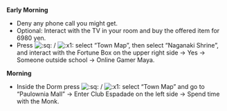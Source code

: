 **Early Morning**

- Deny any phone call you might get.
- Optional: Interact with the TV in your room and buy the offered item for 6980 yen.
- Press ![:sq:](https://www.powerpyx.com/wp-includes/images/smilies/square.png) / ![:x1:](https://www.powerpyx.com/wp-includes/images/smilies/x1.png) select “Town Map”, then select “Naganaki Shrine”, and interact with the Fortune Box on the upper right side -> Yes -> Someone outside school -> Online Gamer Maya.

**Morning**

- Inside the Dorm press ![:sq:](https://www.powerpyx.com/wp-includes/images/smilies/square.png) / ![:x1:](https://www.powerpyx.com/wp-includes/images/smilies/x1.png) select “Town Map” and go to “Paulownia Mall” -> Enter Club Espadade on the left side -> Spend time with the Monk.
